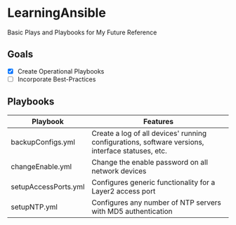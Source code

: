 # LearningAnsible
Basic Plays and Playbooks for My Future Reference



## Goals
- [X] Create Operational Playbooks
- [ ] Incorporate Best-Practices

## Playbooks

Playbook              | Features
-------------         | -------------
backupConfigs.yml     | Create a log of all devices' running configurations, software versions, interface statuses, etc.
changeEnable.yml      | Change the enable password on all network devices
setupAccessPorts.yml  | Configures generic functionality for a Layer2 access port
setupNTP.yml          | Configures any number of NTP servers with MD5 authentication
